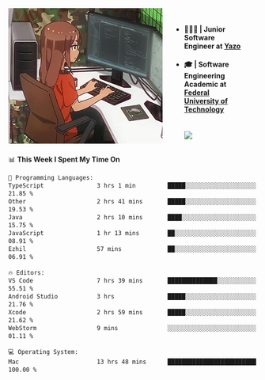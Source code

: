 
<body >
  <div style="display: flex; width: auto; margin-right: 30px ">
    <img align="right" width="312" height="274" style="padding-right:20px; " src="assets/umiko.gif" alt="Computer man" />
    <ul style="flex: 1;">
      <li><h4>🧑🏽‍💻 | Junior Software Engineer at <a href="https://www.yazo.com.br/">Yazo</a></h4></li>
      <li><h4>🎓 | Software Engineering Academic at <a href="http://www.utfpr.edu.br/">Federal University of Technology</a></h4></li>
      <br/>
      <a href="https://skillicons.dev">
        <img src="https://skillicons.dev/icons?i=ts,react,go,swift,c,ts,postgres,nodejs,js,heroku,gradle,firebase,flutter,docker,aws,arduino,redis,sqlite&theme=light&&perline=6 " />
      </a>
    </ul>  
    <br/>
  </div>
</body>


<!--START_SECTION:waka-->
📊 **This Week I Spent My Time On** 

```text
💬 Programming Languages: 
TypeScript               3 hrs 1 min         █████░░░░░░░░░░░░░░░░░░░░   21.85 % 
Other                    2 hrs 41 mins       █████░░░░░░░░░░░░░░░░░░░░   19.53 % 
Java                     2 hrs 10 mins       ████░░░░░░░░░░░░░░░░░░░░░   15.75 % 
JavaScript               1 hr 13 mins        ██░░░░░░░░░░░░░░░░░░░░░░░   08.91 % 
Ezhil                    57 mins             ██░░░░░░░░░░░░░░░░░░░░░░░   06.91 % 

🔥 Editors: 
VS Code                  7 hrs 39 mins       ██████████████░░░░░░░░░░░   55.51 % 
Android Studio           3 hrs               █████░░░░░░░░░░░░░░░░░░░░   21.76 % 
Xcode                    2 hrs 59 mins       █████░░░░░░░░░░░░░░░░░░░░   21.62 % 
WebStorm                 9 mins              ░░░░░░░░░░░░░░░░░░░░░░░░░   01.11 % 

💻 Operating System: 
Mac                      13 hrs 48 mins      █████████████████████████   100.00 % 
```


<!--END_SECTION:waka-->

<!--
**danielr0d/danielr0d** is a ✨ _special_ ✨ repository because its `README.md` (this file) appears on your GitHub profile.

Here are some ideas to get you started:

- 🔭 I’m currently working on ...
- 🌱 I’m currently learning ...
- 👯 I’m looking to collaborate on ...
- 🤔 I’m looking for help with ...
- 💬 Ask me about ...
- 📫 How to reach me: ...
- 😄 Pronouns: ...
- ⚡ Fun fact: ...
-->
